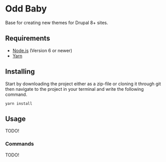 # Odd Baby

Base for creating new themes for Drupal 8+ sites.

## Requirements

- [Node.js](https://nodejs.org/en/) (Version 6 or newer)
- [Yarn](https://yarnpkg.com/en/)

## Installing

Start by downloading the project either as a zip-file or cloning it through git
then navigate to the project in your terminal and write the following command.

```
yarn install
```

## Usage

TODO!

### Commands

TODO!
